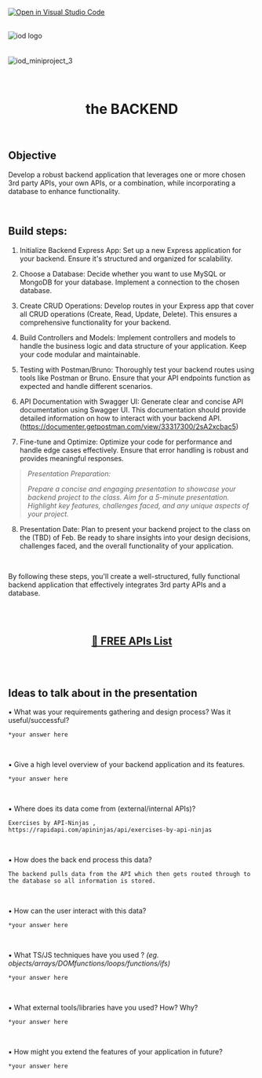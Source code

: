 <!-- @format -->

[![Open in Visual Studio Code](https://classroom.github.com/assets/open-in-vscode-718a45dd9cf7e7f842a935f5ebbe5719a5e09af4491e668f4dbf3b35d5cca122.svg)](https://classroom.github.com/online_ide?assignment_repo_id=13939713&assignment_repo_type=AssignmentRepo)
</br>
</br>

![iod logo](https://x4w8f4y8.rocketcdn.me/wp-content/uploads/2020/05/iod_h_tp_white_c.png)
</br></br></br>
![iod_miniproject_3](https://i.ibb.co/Gx5cNRS/Screenshot-2023-05-03-at-11-12-47-PM.png)
</br></br></br>

<div align="center">

# the BACKEND

</div>

</br>

## Objective

Develop a robust backend application that leverages one or more chosen 3rd party APIs, your own APIs, or a combination, while incorporating a database to enhance functionality.

<br>

## Build steps:

1. Initialize Backend Express App: Set up a new Express application for your backend. Ensure it's structured and organized for scalability.

2. Choose a Database: Decide whether you want to use MySQL or MongoDB for your database. Implement a connection to the chosen database.

3. Create CRUD Operations: Develop routes in your Express app that cover all CRUD operations (Create, Read, Update, Delete). This ensures a comprehensive functionality for your backend.

4. Build Controllers and Models: Implement controllers and models to handle the business logic and data structure of your application. Keep your code modular and maintainable.

5. Testing with Postman/Bruno: Thoroughly test your backend routes using tools like Postman or Bruno. Ensure that your API endpoints function as expected and handle different scenarios.

6. API Documentation with Swagger UI: Generate clear and concise API documentation using Swagger UI. This documentation should provide detailed information on how to interact with your backend API. (https://documenter.getpostman.com/view/33317300/2sA2xcbac5)

7. Fine-tune and Optimize: Optimize your code for performance and handle edge cases effectively. Ensure that error handling is robust and provides meaningful responses.

> _Presentation Preparation:_
>
> _Prepare a concise and engaging presentation to showcase your backend project to the class. Aim for a 5-minute presentation. Highlight key features, challenges faced, and any unique aspects of your project._

8. Presentation Date: Plan to present your backend project to the class on the (TBD) of Feb. Be ready to share insights into your design decisions, challenges faced, and the overall functionality of your application.

<br>

By following these steps, you'll create a well-structured, fully functional backend application that effectively integrates 3rd party APIs and a database.

<br><br>

<html>
<div align="center">
<h2>
<a href='https://docs.google.com/spreadsheets/d/15iDpjqyBkSse9wcN7vvQvORBvX8P_ivAjm-iKXp776Y/edit#gid=0'> 🚀 FREE APIs List
</a>
</h2>
</div>
</html>

<br><br>

## Ideas to talk about in the presentation

▪ What was your requirements gathering and design process? Was it useful/successful?

```
*your answer here
```

</br>

▪ Give a high level overview of your backend application and its features.

```
*your answer here
```

</br>

▪ Where does its data come from (external/internal APIs)?

```
Exercises by API-Ninjas , https://rapidapi.com/apininjas/api/exercises-by-api-ninjas
```

</br>

▪ How does the back end process this data?

```
The backend pulls data from the API which then gets routed through to the database so all information is stored.
```

</br>

▪ How can the user interact with this data?

```
*your answer here
```

</br>

▪ What TS/JS techniques have you used ?
_(eg. objects/arrays/DOMfunctions/loops/functions/ifs)_

```
*your answer here
```

</br>

▪ What external tools/libraries have you used? How? Why?

```
*your answer here
```

</br>

▪ How might you extend the features of your application in future?

```
*your answer here
```

</br></br></br></br></br>
